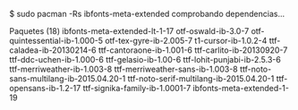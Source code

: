 $ sudo pacman -Rs ibfonts-meta-extended
comprobando dependencias...

Paquetes (18) ibfonts-meta-extended-lt-1-17  otf-oswald-ib-3.0-7  otf-quintessential-ib-1.000-5  otf-tex-gyre-ib-2.005-7
              t1-cursor-ib-1.0.2-4  ttf-caladea-ib-20130214-6  ttf-cantoraone-ib-1.001-6  ttf-carlito-ib-20130920-7
              ttf-ddc-uchen-ib-1.000-6  ttf-gelasio-ib-1.00-6  ttf-lohit-punjabi-ib-2.5.3-6  ttf-merriweather-ib-1.003-8
              ttf-merriweather-sans-ib-1.003-8  ttf-noto-sans-multilang-ib-2015.04.20-1  ttf-noto-serif-multilang-ib-2015.04.20-1
              ttf-opensans-ib-1.2-17  ttf-signika-family-ib-1.0001-7  ibfonts-meta-extended-1-19


